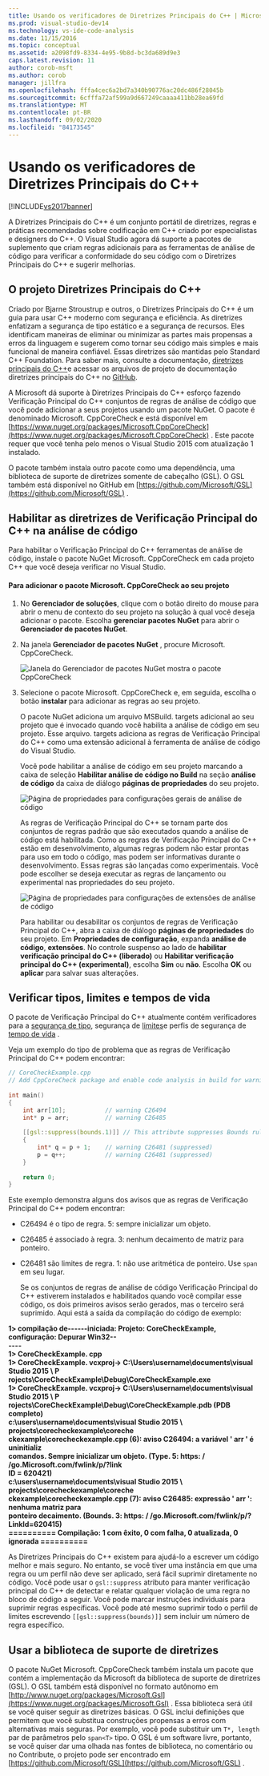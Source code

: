```yaml
---
title: Usando os verificadores de Diretrizes Principais do C++ | Microsoft Docs
ms.prod: visual-studio-dev14
ms.technology: vs-ide-code-analysis
ms.date: 11/15/2016
ms.topic: conceptual
ms.assetid: a2098fd9-8334-4e95-9b8d-bc3da689d9e3
caps.latest.revision: 11
author: corob-msft
ms.author: corob
manager: jillfra
ms.openlocfilehash: fffa4cec6a2bd7a340b90776ac20dc486f28045b
ms.sourcegitcommit: 6cfffa72af599a9d667249caaaa411bb28ea69fd
ms.translationtype: MT
ms.contentlocale: pt-BR
ms.lasthandoff: 09/02/2020
ms.locfileid: "84173545"
---
```

# <a name="using-the-c-core-guidelines-checkers"></a>Usando os verificadores de Diretrizes Principais do C++
[!INCLUDE[vs2017banner](../includes/vs2017banner.md)]

A Diretrizes Principais do C++ é um conjunto portátil de diretrizes, regras e práticas recomendadas sobre codificação em C++ criado por especialistas e designers do C++.  O Visual Studio agora dá suporte a pacotes de suplemento que criam regras adicionais para as ferramentas de análise de código para verificar a conformidade do seu código com o Diretrizes Principais do C++ e sugerir melhorias.  
  
## <a name="the-c-core-guidelines-project"></a>O projeto Diretrizes Principais do C++  
 Criado por Bjarne Stroustrup e outros, o Diretrizes Principais do C++ é um guia para usar C++ moderno com segurança e eficiência. As diretrizes enfatizam a segurança de tipo estático e a segurança de recursos. Eles identificam maneiras de eliminar ou minimizar as partes mais propensas a erros da linguagem e sugerem como tornar seu código mais simples e mais funcional de maneira confiável. Essas diretrizes são mantidas pelo Standard C++ Foundation. Para saber mais, consulte a documentação, [diretrizes principais do C++](http://isocpp.github.io/CppCoreGuidelines/CppCoreGuidelines)e acessar os arquivos de projeto de documentação diretrizes principais do C++ no [GitHub](https://github.com/isocpp/CppCoreGuidelines).  
  
 A Microsoft dá suporte à Diretrizes Principais do C++ esforço fazendo Verificação Principal do C++ conjuntos de regras de análise de código que você pode adicionar a seus projetos usando um pacote NuGet. O pacote é denominado Microsoft. CppCoreCheck e está disponível em [https://www.nuget.org/packages/Microsoft.CppCoreCheck](https://www.nuget.org/packages/Microsoft.CppCoreCheck) . Este pacote requer que você tenha pelo menos o Visual Studio 2015 com atualização 1 instalado.  
  
 O pacote também instala outro pacote como uma dependência, uma biblioteca de suporte de diretrizes somente de cabeçalho (GSL). O GSL também está disponível no GitHub em [https://github.com/Microsoft/GSL](https://github.com/Microsoft/GSL) .  
  
## <a name="enable-the-c-core-check-guidelines-in-code-analysis"></a>Habilitar as diretrizes de Verificação Principal do C++ na análise de código  
 Para habilitar o Verificação Principal do C++ ferramentas de análise de código, instale o pacote NuGet Microsoft. CppCoreCheck em cada projeto C++ que você deseja verificar no Visual Studio.  
  
#### <a name="to-add-the-microsoftcppcorecheck-package-to-your-project"></a>Para adicionar o pacote Microsoft. CppCoreCheck ao seu projeto  
  
1. No **Gerenciador de soluções**, clique com o botão direito do mouse para abrir o menu de contexto do seu projeto na solução à qual você deseja adicionar o pacote. Escolha **gerenciar pacotes NuGet** para abrir o **Gerenciador de pacotes NuGet**.  
  
2. Na janela **Gerenciador de pacotes NuGet** , procure Microsoft. CppCoreCheck.  
  
    ![Janela do Gerenciador de pacotes NuGet mostra o pacote CppCoreCheck](../code-quality/media/cppcorecheck-nuget-window.PNG "CPPCoreCheck_Nuget_Window")  
  
3. Selecione o pacote Microsoft. CppCoreCheck e, em seguida, escolha o botão **instalar** para adicionar as regras ao seu projeto.  
  
   O pacote NuGet adiciona um arquivo MSBuild. targets adicional ao seu projeto que é invocado quando você habilita a análise de código em seu projeto. Esse arquivo. targets adiciona as regras de Verificação Principal do C++ como uma extensão adicional à ferramenta de análise de código do Visual Studio.  
  
   Você pode habilitar a análise de código em seu projeto marcando a caixa de seleção **Habilitar análise de código no Build** na seção **análise de código** da caixa de diálogo **páginas de propriedades** do seu projeto.  
  
   ![Página de propriedades para configurações gerais de análise de código](../code-quality/media/cppcorecheck-codeanalysis-general.png "CPPCoreCheck_CodeAnalysis_General")  
  
   As regras de Verificação Principal do C++ se tornam parte dos conjuntos de regras padrão que são executados quando a análise de código está habilitada. Como as regras de Verificação Principal do C++ estão em desenvolvimento, algumas regras podem não estar prontas para uso em todo o código, mas podem ser informativas durante o desenvolvimento. Essas regras são lançadas como experimentais. Você pode escolher se deseja executar as regras de lançamento ou experimental nas propriedades do seu projeto.  
  
   ![Página de propriedades para configurações de extensões de análise de código](../code-quality/media/cppcorecheck-codeanalysis-extensions.png "CPPCoreCheck_CodeAnalysis_Extensions")  
  
   Para habilitar ou desabilitar os conjuntos de regras de Verificação Principal do C++, abra a caixa de diálogo **páginas de propriedades** do seu projeto. Em **Propriedades de configuração**, expanda  **análise de código**, **extensões**. No controle suspenso ao lado de **habilitar verificação principal do C++ (liberado)** ou **Habilitar verificação principal do C++ (experimental)**, escolha **Sim** ou **não**. Escolha **OK** ou **aplicar** para salvar suas alterações.  
  
## <a name="check-types-bounds-and-lifetimes"></a>Verificar tipos, limites e tempos de vida  
 O pacote de Verificação Principal do C++ atualmente contém verificadores para a [segurança de tipo](http://isocpp.github.io/CppCoreGuidelines/CppCoreGuidelines#SS-type), segurança de [limites](http://isocpp.github.io/CppCoreGuidelines/CppCoreGuidelines#SS-bounds)e perfis de segurança de [tempo de vida](http://isocpp.github.io/CppCoreGuidelines/CppCoreGuidelines#SS-lifetime) .  
  
 Veja um exemplo do tipo de problema que as regras de Verificação Principal do C++ podem encontrar:  
  
```cpp  
// CoreCheckExample.cpp  
// Add CppCoreCheck package and enable code analysis in build for warnings.  
  
int main()  
{  
    int arr[10];           // warning C26494  
    int* p = arr;          // warning C26485  
  
    [[gsl::suppress(bounds.1)]] // This attribute suppresses Bounds rule #1  
    {  
        int* q = p + 1;    // warning C26481 (suppressed)  
        p = q++;           // warning C26481 (suppressed)  
    }  
  
    return 0;  
}  
```  
  
 Este exemplo demonstra alguns dos avisos que as regras de Verificação Principal do C++ podem encontrar:  
  
- C26494 é o tipo de regra. 5: sempre inicializar um objeto.  
  
- C26485 é associado à regra. 3: nenhum decaimento de matriz para ponteiro.  
  
- C26481 são limites de regra. 1: não use aritmética de ponteiro. Use `span` em seu lugar.  
  
  Se os conjuntos de regras de análise de código Verificação Principal do C++ estiverem instalados e habilitados quando você compilar esse código, os dois primeiros avisos serão gerados, mas o terceiro será suprimido. Aqui está a saída da compilação do código de exemplo:  
  
**1> compilação de------iniciada: Projeto: CoreCheckExample, configuração: Depurar Win32--**  
**----**  
**1> CoreCheckExample. cpp**  
**1> CoreCheckExample. vcxproj-> C:\Users\username\documents\visual Studio 2015 \ P**  
**rojects\CoreCheckExample\Debug\CoreCheckExample.exe**  
**1> CoreCheckExample. vcxproj-> C:\Users\username\documents\visual Studio 2015 \ P**  
**rojects\CoreCheckExample\Debug\CoreCheckExample.pdb (PDB completo)**  
**c:\users\username\documents\visual Studio 2015 \ projects\corecheckexample\coreche**  
**ckexample\corecheckexample.cpp (6): aviso C26494: a variável ' arr ' é uninitializ**  
**comandos. Sempre inicializar um objeto. (Type. 5: https: \/ /go.Microsoft.com/fwlink/p/?link**  
**ID = 620421)**  
**c:\users\username\documents\visual Studio 2015 \ projects\corecheckexample\coreche**  
**ckexample\corecheckexample.cpp (7): aviso C26485: expressão ' arr ': nenhuma matriz para**  
**ponteiro decaimento. (Bounds. 3: https: \/ /go.Microsoft.com/fwlink/p/?LinkId=620415)**  
**========== Compilação: 1 com êxito, 0 com falha, 0 atualizada, 0 ignorada ==========** 

As Diretrizes Principais do C++ existem para ajudá-lo a escrever um código melhor e mais seguro. No entanto, se você tiver uma instância em que uma regra ou um perfil não deve ser aplicado, será fácil suprimir diretamente no código. Você pode usar o `gsl::suppress` atributo para manter verificação principal do C++ de detectar e relatar qualquer violação de uma regra no bloco de código a seguir. Você pode marcar instruções individuais para suprimir regras específicas. Você pode até mesmo suprimir todo o perfil de limites escrevendo `[[gsl::suppress(bounds)]]` sem incluir um número de regra específico.  
  
## <a name="use-the-guideline-support-library"></a>Usar a biblioteca de suporte de diretrizes  
 O pacote NuGet Microsoft. CppCoreCheck também instala um pacote que contém a implementação da Microsoft da biblioteca de suporte de diretrizes (GSL). O GSL também está disponível no formato autônomo em [http://www.nuget.org/packages/Microsoft.Gsl](https://www.nuget.org/packages/Microsoft.Gsl) . Essa biblioteca será útil se você quiser seguir as diretrizes básicas. O GSL inclui definições que permitem que você substitua construções propensas a erros com alternativas mais seguras. Por exemplo, você pode substituir um `T*, length` par de parâmetros pelo `span<T>` tipo. O GSL é um software livre, portanto, se você quiser dar uma olhada nas fontes de biblioteca, no comentário ou no Contribute, o projeto pode ser encontrado em [https://github.com/Microsoft/GSL](https://github.com/Microsoft/GSL) .
